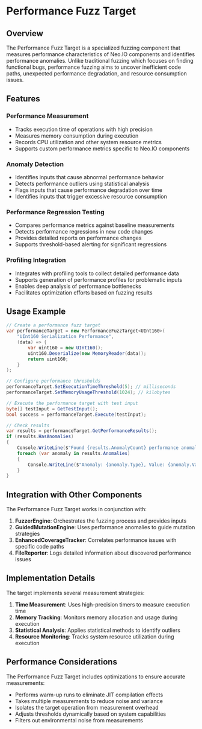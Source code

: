 # Performance Fuzz Target

## Overview
The Performance Fuzz Target is a specialized fuzzing component that measures performance characteristics of Neo.IO components and identifies performance anomalies. Unlike traditional fuzzing which focuses on finding functional bugs, performance fuzzing aims to uncover inefficient code paths, unexpected performance degradation, and resource consumption issues.

## Features

### Performance Measurement
- Tracks execution time of operations with high precision
- Measures memory consumption during execution
- Records CPU utilization and other system resource metrics
- Supports custom performance metrics specific to Neo.IO components

### Anomaly Detection
- Identifies inputs that cause abnormal performance behavior
- Detects performance outliers using statistical analysis
- Flags inputs that cause performance degradation over time
- Identifies inputs that trigger excessive resource consumption

### Performance Regression Testing
- Compares performance metrics against baseline measurements
- Detects performance regressions in new code changes
- Provides detailed reports on performance changes
- Supports threshold-based alerting for significant regressions

### Profiling Integration
- Integrates with profiling tools to collect detailed performance data
- Supports generation of performance profiles for problematic inputs
- Enables deep analysis of performance bottlenecks
- Facilitates optimization efforts based on fuzzing results

## Usage Example

```csharp
// Create a performance fuzz target
var performanceTarget = new PerformanceFuzzTarget<UInt160>(
    "UInt160 Serialization Performance",
    (data) => {
        var uint160 = new UInt160();
        uint160.Deserialize(new MemoryReader(data));
        return uint160;
    }
);

// Configure performance thresholds
performanceTarget.SetExecutionTimeThreshold(5); // milliseconds
performanceTarget.SetMemoryUsageThreshold(1024); // kilobytes

// Execute the performance target with test input
byte[] testInput = GetTestInput();
bool success = performanceTarget.Execute(testInput);

// Check results
var results = performanceTarget.GetPerformanceResults();
if (results.HasAnomalies)
{
    Console.WriteLine($"Found {results.AnomalyCount} performance anomalies");
    foreach (var anomaly in results.Anomalies)
    {
        Console.WriteLine($"Anomaly: {anomaly.Type}, Value: {anomaly.Value}, Threshold: {anomaly.Threshold}");
    }
}
```

## Integration with Other Components

The Performance Fuzz Target works in conjunction with:

1. **FuzzerEngine**: Orchestrates the fuzzing process and provides inputs
2. **GuidedMutationEngine**: Uses performance anomalies to guide mutation strategies
3. **EnhancedCoverageTracker**: Correlates performance issues with specific code paths
4. **FileReporter**: Logs detailed information about discovered performance issues

## Implementation Details

The target implements several measurement strategies:

1. **Time Measurement**: Uses high-precision timers to measure execution time
2. **Memory Tracking**: Monitors memory allocation and usage during execution
3. **Statistical Analysis**: Applies statistical methods to identify outliers
4. **Resource Monitoring**: Tracks system resource utilization during execution

## Performance Considerations

The Performance Fuzz Target includes optimizations to ensure accurate measurements:

- Performs warm-up runs to eliminate JIT compilation effects
- Takes multiple measurements to reduce noise and variance
- Isolates the target operation from measurement overhead
- Adjusts thresholds dynamically based on system capabilities
- Filters out environmental noise from measurements
